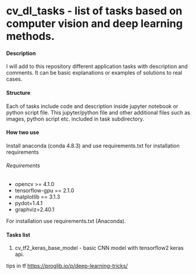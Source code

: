 # cv_dl_tasks - list of tasks based on computer vision and deep learning methods.

#### Description
I will add to this repository different application tasks with description and comments. 
It can be basic explanations or examples of solutions to real cases.

#### Structure
Each of tasks include code and description inside jupyter notebook or python script file.
This jupyter/python file and other additional files such as images, python script etc. included in task subdirectory.

#### How two use
Install anaconda (conda 4.8.3) and use requirements.txt for installation requirements

###### Requirements
- opencv >= 4.1.0
- tensorflow-gpu == 2.1.0
- matplotlib == 3.1.3 
- pydot=1.4.1
- graphviz=2.40.1

For installation use requirements.txt (Anaconda).

#### Tasks list
1. cv_tf2_keras_base_model - basic CNN model with tensorflow2 keras api.


tips in tf
https://proglib.io/p/deep-learning-tricks/